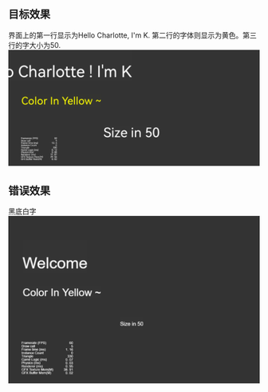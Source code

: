 ## 目标效果
界面上的第一行显示为Hello Charlotte, I'm K. 第二行的字体则显示为黄色。第三行的字大小为50.
<img src="src/target.jpg">

## 错误效果
黑底白字
<img src="src/origin.png">